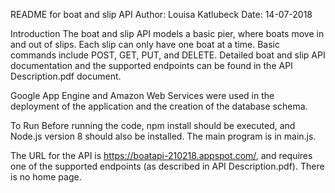 README for boat and slip API
Author: Louisa Katlubeck
Date: 14-07-2018

Introduction
The boat and slip API models a basic pier, where boats move in and out of slips. Each slip can only have one boat at a time. Basic commands include POST, GET, PUT, and DELETE. Detailed boat and slip API documentation and the supported endpoints can be found in the API Description.pdf document. 

Google App Engine and Amazon Web Services were used in the deployment of the application and the creation of the database schema. 

To Run 
Before running the code, npm install should be executed, and Node.js version 8 should also be installed. The main program is in main.js.

The URL for the API is https://boatapi-210218.appspot.com/, and requires one of the supported endpoints (as described in API Description.pdf). There is no home page.

